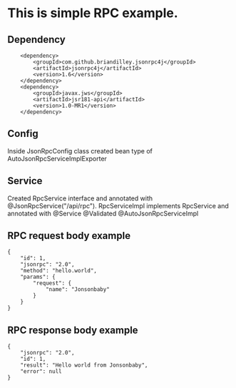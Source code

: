 # This is simple RPC example.
## Dependency
        <dependency>
            <groupId>com.github.briandilley.jsonrpc4j</groupId>
            <artifactId>jsonrpc4j</artifactId>
            <version>1.6</version>
        </dependency>
        <dependency>
            <groupId>javax.jws</groupId>
            <artifactId>jsr181-api</artifactId>
            <version>1.0-MR1</version>
        </dependency>

## Config
Inside JsonRpcConfig class created bean type of AutoJsonRpcServiceImplExporter

## Service
Created RpcService interface and annotated with @JsonRpcService("/api/rpc").
RpcServiceImpl implements RpcService and annotated with @Service @Validated @AutoJsonRpcServiceImpl

## RPC request body example
    {
        "id": 1,
        "jsonrpc": "2.0",
        "method": "hello.world",
        "params": {
            "request": {
                "name": "Jonsonbaby"
            }
        }
    }

## RPC response body example
    {
        "jsonrpc": "2.0",
        "id": 1,
        "result": "Hello world from Jonsonbaby",
        "error": null
    }